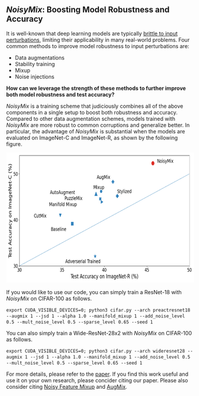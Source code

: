 ## *NoisyMix*: Boosting Model Robustness and Accuracy

It is well-known that deep learning models are typically [brittle to input perturbations](https://arxiv.org/abs/1312.6199), limiting their applicability in many real-world problems. Four common methods to improve model robustness to input perturbations are:
- Data augmentations
- Stability training
- Mixup
- Noise injections

**How can we leverage the strength of these methods to further improve both model robustness and test accuracy?**

*NoisyMix* is a training scheme that judiciously combines all of the above components in a single setup to boost both robustness and accuracy. Compared to other data augmentation schemes, models trained with *NoisyMix* are more robust to common corruptions and generalize better. In particular, the advantage of *NoisyMix* is substantial when the models are evaluated on ImageNet-C and ImageNet-R, as shown by the following figure.

<p align="center">
    <img src="figures/cimagenet.png" height="350">
</p>


If you would like to use our code, you can simply train a ResNet-18 with *NoisyMix* on CIFAR-100 as follows.


```
export CUDA_VISIBLE_DEVICES=0; python3 cifar.py --arch preactresnet18 --augmix 1 --jsd 1 --alpha 1.0 --manifold_mixup 1 --add_noise_level 0.5 --mult_noise_level 0.5 --sparse_level 0.65 --seed 1
```

You can also simply train a Wide-ResNet-28x2 with *NoisyMix* on CIFAR-100 as follows.

```
export CUDA_VISIBLE_DEVICES=0; python3 cifar.py --arch wideresnet28 --augmix 1 --jsd 1 --alpha 1.0 --manifold_mixup 1 --add_noise_level 0.5 --mult_noise_level 0.5 --sparse_level 0.65 --seed 1
```




For more details, please refer to the [paper](). If you find this work useful and use it on your own research, please concider citing our paper. Please also consider citing [Noisy Feature Mixup](https://arxiv.org/abs/2110.02180) and [AugMix](https://arxiv.org/abs/1912.02781).

